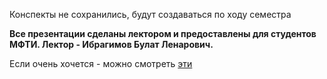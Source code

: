 Конспекты не сохранились, будут создаваться по ходу семестра  

**Все презентации сделаны лектором и предоставлены для студентов МФТИ. Лектор - Ибрагимов Булат Ленарович.**

Если очень хочется - можно смотреть [эти](https://github.com/konopleva-karina/cpp_seminars_base)
